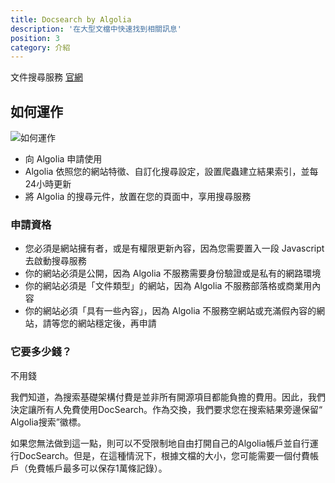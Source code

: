 ```yaml
---
title: Docsearch by Algolia
description: '在大型文檔中快速找到相關訊息'
position: 3
category: 介紹
---
```


文件搜尋服務 [官網](https://www.algolia.com/)

## 如何運作

![如何運作](https://docsearch.algolia.com/img/assets/docsearch-how-it-works.png)

- 向 Algolia 申請使用
- Algolia 依照您的網站特徵、自訂化搜尋設定，設置爬蟲建立結果索引，並每24小時更新
- 將 Algolia 的搜尋元件，放置在您的頁面中，享用搜尋服務

### 申請資格

- 您必須是網站擁有者，或是有權限更新內容，因為您需要置入一段 Javascript 去啟動搜尋服務
- 你的網站必須是公開，因為 Algolia 不服務需要身份驗證或是私有的網路環境
- 你的網站必須是「文件類型」的網站，因為 Algolia 不服務部落格或商業用內容
- 你的網站必須「具有一些內容」，因為 Algolia 不服務空網站或充滿假內容的網站，請等您的網站穩定後，再申請

### 它要多少錢？

不用錢

我們知道，為搜索基礎架構付費是並非所有開源項目都能負擔的費用。因此，我們決定讓所有人免費使用DocSearch。作為交換，我們要求您在搜索結果旁邊保留“ Algolia搜索”徽標。

如果您無法做到這一點，則可以不受限制地自由打開自己的Algolia帳戶並自行運行DocSearch。但是，在這種情況下，根據文檔的大小，您可能需要一個付費帳戶（免費帳戶最多可以保存1萬條記錄）。
